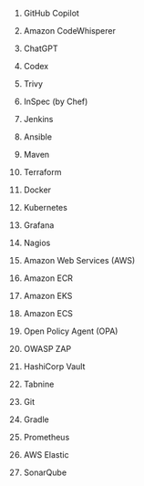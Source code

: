 1. GitHub Copilot

2. Amazon CodeWhisperer

3. ChatGPT

4. Codex

5. Trivy

6. InSpec (by Chef)

7. Jenkins

8. Ansible

9. Maven

10. Terraform

11. Docker

12. Kubernetes

13. Grafana

14. Nagios

15. Amazon Web Services (AWS)

16. Amazon ECR

17. Amazon EKS

18. Amazon ECS

19. Open Policy Agent (OPA)

20. OWASP ZAP

21. HashiCorp Vault

22. Tabnine

23. Git

24. Gradle

25. Prometheus

26. AWS Elastic

27. SonarQube
